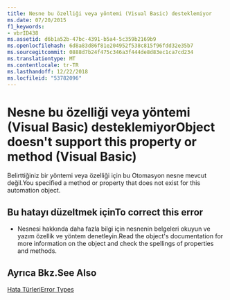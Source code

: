 ```yaml
---
title: Nesne bu özelliği veya yöntemi (Visual Basic) desteklemiyor
ms.date: 07/20/2015
f1_keywords:
- vbrID438
ms.assetid: d6b1a52b-47bc-4391-b5a4-5c359b2169b9
ms.openlocfilehash: 6d8a83d86f81e204952f538c815f96fdd32e35b7
ms.sourcegitcommit: 0888d7b24f475c346a3f444de8d83ec1ca7cd234
ms.translationtype: MT
ms.contentlocale: tr-TR
ms.lasthandoff: 12/22/2018
ms.locfileid: "53782096"
---
```

# <a name="object-doesnt-support-this-property-or-method-visual-basic"></a><span data-ttu-id="3aa76-102">Nesne bu özelliği veya yöntemi (Visual Basic) desteklemiyor</span><span class="sxs-lookup"><span data-stu-id="3aa76-102">Object doesn't support this property or method (Visual Basic)</span></span>
<span data-ttu-id="3aa76-103">Belirttiğiniz bir yöntemi veya özelliği için bu Otomasyon nesne mevcut değil.</span><span class="sxs-lookup"><span data-stu-id="3aa76-103">You specified a method or property that does not exist for this automation object.</span></span>  
  
## <a name="to-correct-this-error"></a><span data-ttu-id="3aa76-104">Bu hatayı düzeltmek için</span><span class="sxs-lookup"><span data-stu-id="3aa76-104">To correct this error</span></span>  
  
-   <span data-ttu-id="3aa76-105">Nesnesi hakkında daha fazla bilgi için nesnenin belgeleri okuyun ve yazım özellik ve yöntem denetleyin.</span><span class="sxs-lookup"><span data-stu-id="3aa76-105">Read the object's documentation for more information on the object and check the spellings of properties and methods.</span></span>  
  
## <a name="see-also"></a><span data-ttu-id="3aa76-106">Ayrıca Bkz.</span><span class="sxs-lookup"><span data-stu-id="3aa76-106">See Also</span></span>  
 [<span data-ttu-id="3aa76-107">Hata Türleri</span><span class="sxs-lookup"><span data-stu-id="3aa76-107">Error Types</span></span>](../../visual-basic/programming-guide/language-features/error-types.md)  

